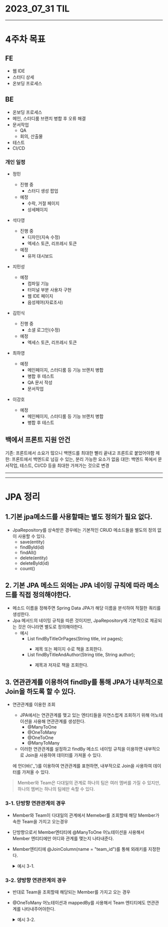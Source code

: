 # 2023_07_31 TIL
---
# 4주차 목표
## FE
- 웹 IDE
- 스터디 상세
- 온보딩 프로세스

## BE
- 온보딩 프로세스
- 메인, 스터디룸 브랜치 병합 후 오류 해결
- 문서작업
    - QA
    - 회의, 산출물
- 테스트
- CI/CD

### 개인 일정
- 정민
    - 진행 중
        - 스터디 생성 팝업
    - 예정
        - 수락, 거절 페이지
        - 상세페이지

- 석다영
    - 진행 중
        - 디자인(지속 수정)
        - 엑세스 토큰, 리프레시 토큰
    - 예정
        - 유저 대시보드

- 지민성
    - 예정
        - 컴파일 기능
        - 터미널 부분 사용자 구현
        - 웹 IDE 페이지
        - 음성제어(자료조사)

- 김민식
    - 진행 중
        - 소셜 로그인(수정)
    - 예정
        - 엑세스 토큰, 리프레시 토큰


- 최하영
    - 예정
        - 메인페이지, 스터디룸 등 기능 브랜치 병합
        - 병합 후 테스트
        - QA 문서 작성
        - 문서작업

- 이강호
    - 예정
        - 메인페이지, 스터디룸 등 기능 브랜치 병합
        - 병합 후 테스트


## 백에서 프론트 지원 안건
기존: 프론트에서 소요가 많으니 백엔드를 최대한 빨리 끝내고 프론트로 붙었어야함
제한: 프론트에서 백엔드로 넘길 수 있는, 분리 가능한 요소가 없음
대안: 백엔드 쪽에서 문서작업, 테스트, CI/CD 등을 최대한 가져가는 것으로 변경

---

---

# JPA 정리

## 1.기본 jpa메소드를 사용할때는 별도 정의가 필요 없다.
- JpaRepository를 상속받은 경우에는 기본적인 CRUD 메소드들을 별도의 정의 없이 사용할 수 있다.
    - save(entity)
    - findById(id)
    - findAll()
    - delete(entity)
    - deleteById(id)
    - count()

## 2. 기본 JPA 메소드 외에는 JPA 네이밍 규칙에 따라 메소드를 직접 정의해야한다.
- 메소드 이름을 정해주면 Spring Data JPA가 해당 이름을 분석하여 적절한 쿼리를 생성한다.
- Jpa 메서드의 네이밍 규칙을 따른 것이지만, JpaRepository에 기본적으로 제공되는 것은 아니라면 별도로 정의해야한다.
    - 예시
        - List<Book> findByTitleOrPages(String title, int pages);
            - 제목 또는 페이지 수로 책을 조회한다.
        - List<Book> findByTitleAndAuthor(String title, String author);
            - 제목과 저자로 책을 조회한다.

## 3. 연관관계를 이용하여 findBy를 통해 JPA가 내부적으로 Join을 하도록 할 수 있다.
- 연관관계를 이용한 조회
    - JPA에서는 연관관계를 맺고 있는 엔티티들을 자연스럽게 조회하기 위해 어노테이션을 사용해 연관관계를 생성한다.
        - @ManyToOne
        - @OneToMany
        - @OneToOne
        - @ManyToMany
    - 이러한 연관관계를 설정하고 findBy 메소드 네이밍 규칙을 이용하면 내부적으로 Join을 사용하여 데이터를 가져올 수 있다.
    
    에 언더바('_')를 이용하여 연관관계를 표현하면, 내부적으로 Join을 사용하여 데이터를 가져올 수 있다.

> Member와 Team은 다대일의 관계로 하나의 팀은 여러 멤버를 가질 수 있지만, 하나의 멤버는 하나의 팀에만 속할 수 있다.

### 3-1. 단방향 연관관계의 경우
- Member와 Team이 다대일의 관계에서 Memeber를 조회할때 해당 Member가 속한 Team을 가지고 오는경우
- 단방향으로서 Member엔티티에 @ManyToOne 어노테이션을 사용해서 Member 엔티티에만 어디와 관계를 맺는지 나타내준다.
- Member엔티티에 @JoinColumn(name = "team_id")를 통해 외래키를 지정한다.

    <details>
    <summary> 예시 3-1.</summary>
    <div markdown="1">

    ## Member : Team = N : 1 이며 단방향일때, Member를 조회할때 Team 정보도 가져온다.

    ### Member 엔티티:
    ```
    @Entity
    public class Member {
        @Id
        @GeneratedValue(strategy = GenerationType.IDENTITY)
        private Long id;
        private String name;
        private int age;

        @ManyToOne(fetch = FetchType.LAZY)
        @JoinColumn(name = "team_id")
        private Team team;
    }
    ```

    ### Team 엔티티(단방향의 경우):
    ```
    @Entity
    public class Team {
        @Id
        @GeneratedValue(strategy = GenerationType.IDENTITY)
        private Long id;
        private String teamName;
    }
    ```

    ### MemberRepository
    ```
    public interface MemberRepository extends JpaRepository<Member, Long> {
        List<Member> findByTeam_TeamName(String teamName);
    }
    ```
    ### Service
    ```
    @Service
    public class MemberService {

        @Autowired
        private MemberRepository memberRepository;

        public List<Member> getMembersByTeamName(String teamName) {
            return memberRepository.findByTeam_TeamName(teamName);
        }
    }
    ```

    </div>
    </details>

### 3-2. 양방향 연관관계의 경우
- 반대로 Team을 조회할때 해당되는 Member를 가지고 오는 경우
- @OneToMany 어노테이션과 mappedBy를 사용해서 Team 엔티티에도 연관관계를 나타내주어야한다.

    <details>
    <summary> 예시 3-2.</summary>
    <div markdown="1">

    ## Member : Team = N : 1 이며 양방향일때, Team를 조회할때 Team에 속한 Member의 정보도 가져온다.

    ### Member 엔티티:
    ```
    @Entity
    public class Member {
        @Id
        @GeneratedValue(strategy = GenerationType.IDENTITY)
        private Long id;
        private String name;
        private int age;

        @ManyToOne(fetch = FetchType.LAZY)
        @JoinColumn(name = "team_id")
        private Team team;
    }
    ```

    ### Team 엔티티(양방향의 경우):
    ```
    @Entity
    public class Team {
        @Id
        @GeneratedValue(strategy = GenerationType.IDENTITY)
        private Long id;
        private String teamName;

        @OneToMany(mappedBy = "team", fetch = FetchType.LAZY)
        private List<Member> members = new ArrayList<>();
    }
    ```

    ### TeamRepository
    ```
    public interface TeamRepository extends JpaRepository<Team, Long> {

        // 특정 팀을 조회하는 메소드
        List<Team> findByTeamName(String teamName);
    }
    ```

    ### Service
    ```
    @Service
    public class TeamService {

        @Autowired
        private TeamRepository teamRepository;

        public Team getTeamWithMembers(String teamName) {
            List<Team> teams = teamRepository.findByTeamName(teamName);
            if (!teams.isEmpty()) {
                Team team = teams.get(0);
                List<Member> members = team.getMembers();
                // 특정 팀에 속한 멤버들을 함께 조회할 수 있습니다.
                return team;
            }
            return null;
        }
    }
    ```

    이 메소드는 특정 팀을 조회하는데 사용되며, teamName이라는 속성을 기준으로 팀을 찾습니다. 예를 들어, "TeamA"라는 이름을 가진 팀을 조회하고 싶다면 findByTeamName("TeamA")와 같이 메소드를 호출하면 된다.

    하지만 이 메소드는 Team 엔티티와 Member 엔티티 사이에 양방향 연관관계가 설정되어 있기 때문에, 특정 팀을 조회할 때 해당 팀에 속한 멤버들도 함께 조회할 수 있다.

    getTeamWithMembers 메소드는 TeamRepository의 findByTeamName 메소드를 사용하여 특정 팀을 조회합니다. 그리고 Team 엔티티에는 members 속성이 정의되어 있으므로 team.getMembers()를 통해 특정 팀에 속한 멤버들을 함께 조회할 수 있다.

    이렇게 findByTeamName 메소드로 특정 팀을 조회할 때 해당 팀에 속한 멤버들도 함께 조회할 수 있다.

    </div>
    </details>

